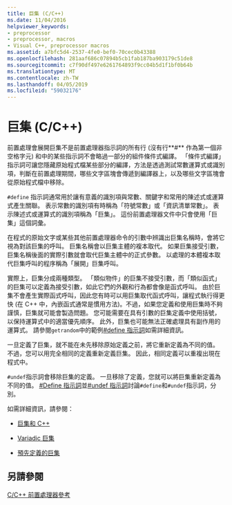 ```yaml
---
title: 巨集 (C/C++)
ms.date: 11/04/2016
helpviewer_keywords:
- preprocessor
- preprocessor, macros
- Visual C++, preprocessor macros
ms.assetid: a7bfc5d4-2537-4fe0-bef0-70cec0b43388
ms.openlocfilehash: 281aaf686c07894b5cb1fab187ba903179c51de8
ms.sourcegitcommit: c7f90df497e6261764893f9cc04b5d1f1bf0b64b
ms.translationtype: MT
ms.contentlocale: zh-TW
ms.lasthandoff: 04/05/2019
ms.locfileid: "59032176"
---
```

# <a name="macros-cc"></a>巨集 (C/C++)
前置處理會展開巨集不是前置處理器指示詞的所有行 (沒有行**#** 作為第一個非空格字元) 和中的某些指示詞不會略過一部分的組件條件式編譯。 「條件式編譯」指示詞可讓您隱藏原始程式檔某些部分的編譯，方法是透過測試常數運算式或識別項，判斷在前置處理期間，哪些文字區塊會傳遞到編譯器上，以及哪些文字區塊會從原始程式檔中移除。

`#define` 指示詞通常用於讓有意義的識別項與常數、關鍵字和常用的陳述式或運算式產生關聯。 表示常數的識別項有時稱為「符號常數」或「資訊清單常數」。 表示陳述式或運算式的識別項稱為「巨集」。 這份前置處理器文件中只會使用「巨集」這個詞彙。

在程式的原始文字或某些其他前置處理器命令的引數中辨識出巨集名稱時，會將它視為對該巨集的呼叫。 巨集名稱會以巨集主體的複本取代。 如果巨集接受引數，巨集名稱後面的實際引數就會取代巨集主體中的正式參數。 以處理的本體複本取代巨集呼叫的程序稱為「展開」巨集呼叫。

實際上，巨集分成兩種類型。 「類似物件」的巨集不接受引數，而「類似函式」的巨集可以定義為接受引數，如此它們的外觀和行為都會像是函式呼叫。 由於巨集不會產生實際函式呼叫，因此您有時可以用巨集取代函式呼叫，讓程式執行得更快  (在 C++ 中，內嵌函式通常是慣用方法)。不過，如果您定義和使用巨集時不夠謹慎，巨集就可能會製造問題。 您可能需要在具有引數的巨集定義中使用括號，以保持運算式中的適當優先順序。 此外，巨集也可能無法正確處理具有副作用的運算式。 請參閱`getrandom`中的範例[#define 指示詞](../preprocessor/hash-define-directive-c-cpp.md)如需詳細資訊。

一旦定義了巨集，就不能在未先移除原始定義之前，將它重新定義為不同的值。 不過，您可以用完全相同的定義重新定義巨集。 因此，相同定義可以重複出現在程式中。

`#undef`指示詞會移除巨集的定義。 一旦移除了定義，您就可以將巨集重新定義為不同的值。 [#Define 指示詞](../preprocessor/hash-define-directive-c-cpp.md)並[#undef 指示詞](../preprocessor/hash-undef-directive-c-cpp.md)討論`#define`和`#undef`指示詞，分別。

如需詳細資訊，請參閱：

- [巨集和 C++](../preprocessor/macros-and-cpp.md)

- [Variadic 巨集](../preprocessor/variadic-macros.md)

- [預先定義的巨集](../preprocessor/predefined-macros.md)

## <a name="see-also"></a>另請參閱

[C/C++ 前置處理器參考](../preprocessor/c-cpp-preprocessor-reference.md)